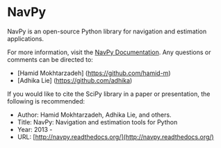 # NavPy

NavPy is an open-source Python library for navigation and estimation applications.

For more information, visit the [NavPy Documentation](http://navpy.readthedocs.org/en/latest/). Any questions or comments can be directed to:

* [Hamid Mokhtarzadeh] (https://github.com/hamid-m)
* [Adhika Lie] (https://github.com/adhika)

If you would like to cite the SciPy library in a paper or presentation, the following is recommended:

* Author: Hamid Mokhtarzadeh, Adhika Lie, and others.
* Title: NavPy: Navigation and estimation tools for Python
* Year: 2013 -
* URL: [http://navpy.readthedocs.org/](http://navpy.readthedocs.org/)
